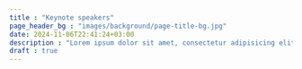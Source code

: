 ```yaml
---
title : "Keynote speakers"
page_header_bg : "images/background/page-title-bg.jpg"
date: 2024-11-06T22:41:24+03:00
description : "Lorem ipsum dolor sit amet, consectetur adipisicing elit. Maiores, velit."
draft : true
---
```

